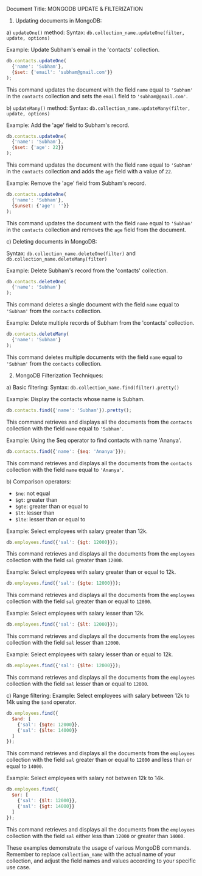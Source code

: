 Document Title: MONGODB UPDATE & FILTERIZATION

1) Updating documents in MongoDB:

a) `updateOne()` method:
Syntax: `db.collection_name.updateOne(filter, update, options)`

Example: Update Subham's email in the 'contacts' collection.
```javascript
db.contacts.updateOne(
  {'name': 'Subham'},
  {$set: {'email': 'subham@gmail.com'}}
);
```
This command updates the document with the field `name` equal to `'Subham'` in the `contacts` collection and sets the `email` field to `'subham@gmail.com'`.

b) `updateMany()` method:
Syntax: `db.collection_name.updateMany(filter, update, options)`

Example: Add the 'age' field to Subham's record.
```javascript
db.contacts.updateOne(
  {'name': 'Subham'},
  {$set: {'age': 22}}
);
```
This command updates the document with the field `name` equal to `'Subham'` in the `contacts` collection and adds the `age` field with a value of `22`.

Example: Remove the 'age' field from Subham's record.
```javascript
db.contacts.updateOne(
  {'name': 'Subham'},
  {$unset: {'age': ''}}
);
```
This command updates the document with the field `name` equal to `'Subham'` in the `contacts` collection and removes the `age` field from the document.

c) Deleting documents in MongoDB:

Syntax: `db.collection_name.deleteOne(filter)` and `db.collection_name.deleteMany(filter)`

Example: Delete Subham's record from the 'contacts' collection.
```javascript
db.contacts.deleteOne(
  {'name': 'Subham'}
);
```
This command deletes a single document with the field `name` equal to `'Subham'` from the `contacts` collection.

Example: Delete multiple records of Subham from the 'contacts' collection.
```javascript
db.contacts.deleteMany(
  {'name': 'Subham'}
);
```
This command deletes multiple documents with the field `name` equal to `'Subham'` from the `contacts` collection.

2) MongoDB Filterization Techniques:

a) Basic filtering:
Syntax: `db.collection_name.find(filter).pretty()`

Example: Display the contacts whose name is Subham.
```javascript
db.contacts.find({'name': 'Subham'}).pretty();
```
This command retrieves and displays all the documents from the `contacts` collection with the field `name` equal to `'Subham'`.

Example: Using the $eq operator to find contacts with name 'Ananya'.
```javascript
db.contacts.find({'name': {$eq: 'Ananya'}});
```
This command retrieves and displays all the documents from the `contacts` collection with the field `name` equal to `'Ananya'`.

b) Comparison operators:
- `$ne`: not equal
- `$gt`: greater than
- `$gte`: greater than or equal to
- `$lt`: lesser than
- `$lte`: lesser than or equal to

Example: Select employees with salary greater than 12k.
```javascript
db.employees.find({'sal': {$gt: 12000}});
```
This command retrieves and displays all the documents from the `employees` collection with the field `sal` greater than `12000`.

Example: Select employees with salary greater than or equal to 12k.
```javascript
db.employees.find({'sal': {$gte: 12000}});
```
This command retrieves and displays all the documents from the `employees` collection with the field `sal` greater than or equal to `12000`.

Example: Select employees with salary lesser than 12k.
```javascript
db.employees.find({'sal': {$lt: 12000}});
```
This command retrieves and displays all the documents from the `employees` collection with the field `sal` lesser than `12000`.

Example: Select employees with salary lesser than or equal to 12k.
```javascript
db.employees.find({'sal': {$lte: 12000}});
```
This command retrieves and displays all the documents from the `employees` collection with the field `sal` lesser than or equal to `12000`.

c) Range filtering:
Example: Select employees with salary between 12k to 14k using the `$and` operator.
```javascript
db.employees.find({
  $and: [
    {'sal': {$gte: 12000}},
    {'sal': {$lte: 14000}}
  ]
});
```
This command retrieves and displays all the documents from the `employees` collection with the field `sal` greater than or equal to `12000` and less than or equal to `14000`.

Example: Select employees with salary not between 12k to 14k.
```javascript
db.employees.find({
  $or: [
    {'sal': {$lt: 12000}},
    {'sal': {$gt: 14000}}
  ]
});
```
This command retrieves and displays all the documents from the `employees` collection with the field `sal` either less than `12000` or greater than `14000`.

These examples demonstrate the usage of various MongoDB commands. Remember to replace `collection_name` with the actual name of your collection, and adjust the field names and values according to your specific use case.
